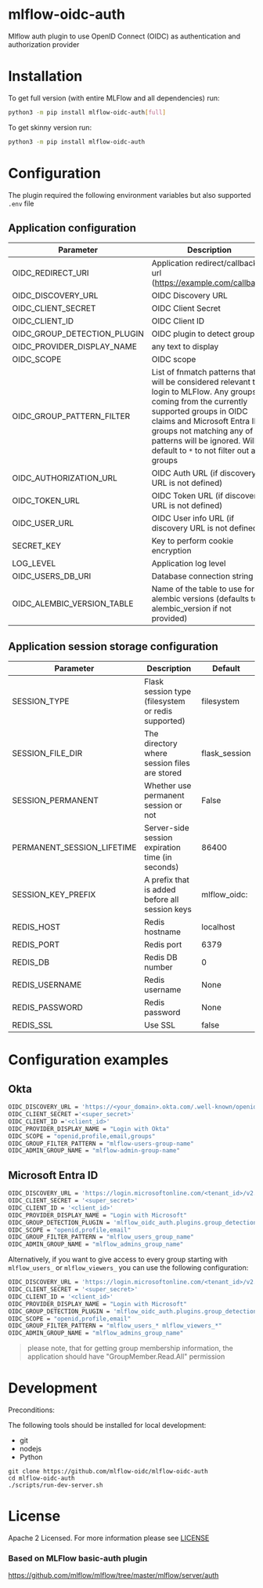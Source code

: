# mlflow-oidc-auth
Mlflow auth plugin to use OpenID Connect (OIDC) as authentication and authorization provider


# Installation

To get full version (with entire MLFlow and all dependencies) run:
```bash
python3 -m pip install mlflow-oidc-auth[full]
```

To get skinny version run:
```bash
python3 -m pip install mlflow-oidc-auth
```

# Configuration
The plugin required the following environment variables but also supported `.env` file

## Application configuration
| Parameter | Description|
|---|---|
| OIDC_REDIRECT_URI      |  Application redirect/callback url (https://example.com/callback) |
| OIDC_DISCOVERY_URL     | OIDC Discovery URL |
| OIDC_CLIENT_SECRET     | OIDC Client Secret |
| OIDC_CLIENT_ID         |  OIDC Client ID |
| OIDC_GROUP_DETECTION_PLUGIN | OIDC plugin to detect groups |
| OIDC_PROVIDER_DISPLAY_NAME | any text to display |
| OIDC_SCOPE | OIDC scope |
| OIDC_GROUP_PATTERN_FILTER | List of fnmatch patterns that will be considered relevant to login to MLFlow. Any groups coming from the currently supported groups in OIDC claims and Microsoft Entra ID groups not matching any of the patterns will be ignored. Will default to `*` to not filter out any groups |
| OIDC_AUTHORIZATION_URL | OIDC Auth URL (if discovery URL is not defined) |
| OIDC_TOKEN_URL         | OIDC Token URL (if discovery URL is not defined) |
| OIDC_USER_URL          | OIDC User info URL (if discovery URL is not defined) |
| SECRET_KEY             | Key to perform cookie encryption |
| LOG_LEVEL                   | Application log level |
| OIDC_USERS_DB_URI | Database connection string |
| OIDC_ALEMBIC_VERSION_TABLE  | Name of the table to use for alembic versions (defaults to alembic_version if not provided)                                                          |

## Application session storage configuration
| Parameter | Description | Default |
|---|---|---|
| SESSION_TYPE | Flask session type (filesystem or redis supported) | filesystem |
| SESSION_FILE_DIR | The directory where session files are stored | flask_session |
| SESSION_PERMANENT | Whether use permanent session or not | False |
| PERMANENT_SESSION_LIFETIME | Server-side session expiration time (in seconds) | 86400 |
| SESSION_KEY_PREFIX | A prefix that is added before all session keys | mlflow_oidc: |
| REDIS_HOST | Redis hostname | localhost |
| REDIS_PORT | Redis port | 6379 |
| REDIS_DB | Redis DB number | 0 |
| REDIS_USERNAME | Redis username | None |
| REDIS_PASSWORD | Redis password | None |
| REDIS_SSL | Use SSL | false |

# Configuration examples

## Okta

```bash
OIDC_DISCOVERY_URL = 'https://<your_domain>.okta.com/.well-known/openid-configuration'
OIDC_CLIENT_SECRET ='<super_secret>'
OIDC_CLIENT_ID ='<client_id>'
OIDC_PROVIDER_DISPLAY_NAME = "Login with Okta"
OIDC_SCOPE = "openid,profile,email,groups"
OIDC_GROUP_FILTER_PATTERN = "mlflow-users-group-name"
OIDC_ADMIN_GROUP_NAME = "mlflow-admin-group-name"
```

## Microsoft Entra ID

```bash
OIDC_DISCOVERY_URL = 'https://login.microsoftonline.com/<tenant_id>/v2.0/.well-known/openid-configuration'
OIDC_CLIENT_SECRET = '<super_secret>'
OIDC_CLIENT_ID = '<client_id>'
OIDC_PROVIDER_DISPLAY_NAME = "Login with Microsoft"
OIDC_GROUP_DETECTION_PLUGIN = 'mlflow_oidc_auth.plugins.group_detection_microsoft_entra_id'
OIDC_SCOPE = "openid,profile,email"
OIDC_GROUP_FILTER_PATTERN = "mlflow_users_group_name"
OIDC_ADMIN_GROUP_NAME = "mlflow_admins_group_name"
```

Alternatively, if you want to give access to every group starting with `mlflow_users_` or `mlflow_viewers_` you can use the following configuration:

```bash
OIDC_DISCOVERY_URL = 'https://login.microsoftonline.com/<tenant_id>/v2.0/.well-known/openid-configuration'
OIDC_CLIENT_SECRET = '<super_secret>'
OIDC_CLIENT_ID = '<client_id>'
OIDC_PROVIDER_DISPLAY_NAME = "Login with Microsoft"
OIDC_GROUP_DETECTION_PLUGIN = 'mlflow_oidc_auth.plugins.group_detection_microsoft_entra_id'
OIDC_SCOPE = "openid,profile,email"
OIDC_GROUP_FILTER_PATTERN = "mlflow_users_* mlflow_viewers_*"
OIDC_ADMIN_GROUP_NAME = "mlflow_admins_group_name"
```

> please note, that for getting group membership information, the application should have "GroupMember.Read.All" permission

# Development

Preconditions:

The following tools should be installed for local development:

* git
* nodejs
* Python

```shell
git clone https://github.com/mlflow-oidc/mlflow-oidc-auth
cd mlflow-oidc-auth
./scripts/run-dev-server.sh
```

# License
Apache 2 Licensed. For more information please see [LICENSE](./LICENSE)

### Based on MLFlow basic-auth plugin
https://github.com/mlflow/mlflow/tree/master/mlflow/server/auth
